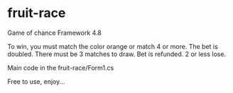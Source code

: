 # fruit-race
Game of chance
Framework 4.8

To win, you must match the color orange or match 4 or more. The bet is doubled.
There must be 3 matches to draw. Bet is refunded.
2 or less lose.

Main code in the fruit-race/Form1.cs

Free to use, enjoy...
